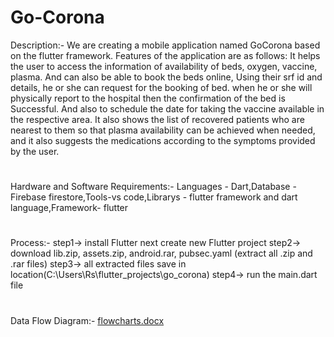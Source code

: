 # Go-Corona
Description:- We are creating a mobile application named GoCorona based on the flutter framework.  Features of the application are as follows: It helps the user to access the information of availability of beds, oxygen, vaccine, plasma.  And can also be able to book the beds online, Using their srf id and details, he or she can request for the booking of bed. when he or she will physically report to the hospital then the confirmation of the bed is Successful. And also to schedule the date for taking the vaccine available in the respective area. It also shows the list of recovered patients who are nearest to them so that plasma availability can be achieved when needed, and it also suggests the medications according to the symptoms provided by the user.
# 
Hardware and Software Requirements:- Languages - Dart,Database - Firebase firestore,Tools-vs code,Librarys - flutter framework and dart language,Framework- flutter
# 
Process:-   step1-> install Flutter next create new Flutter project step2-> download lib.zip, assets.zip, android.rar, pubsec.yaml (extract all .zip and .rar files) step3-> all extracted files save in location(C:\Users\Rs\flutter_projects\go_corona) step4-> run the main.dart file 
# 
Data Flow Diagram:- 
[flowcharts.docx](https://github.com/beceyantra/Go-corona/files/6532409/flowcharts.docx)
